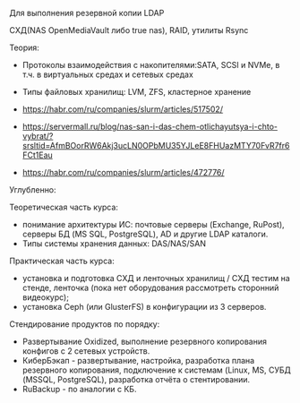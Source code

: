 Для выполнения резервной копии LDAP

СХД(NAS OpenMediaVault либо true nas), RAID, утилиты Rsync

Теория:
- Протоколы взаимодействия с накопителями:SATA, SCSI и NVMe, в т.ч. в виртуальных средах и сетевых средах
- Типы файловых хранилищ: LVM, ZFS, кластерное хранение

- https://habr.com/ru/companies/slurm/articles/517502/
- https://servermall.ru/blog/nas-san-i-das-chem-otlichayutsya-i-chto-vybrat/?srsltid=AfmBOorRW6Akj3ucLN0OPbMU35YJLeE8FHUazMTY70FvR7fr6FCt1Eau
- https://habr.com/ru/companies/slurm/articles/472776/

Углубленно:

Теоретическая часть курса:
- понимание архитектуры ИС: почтовые серверы (Exchange, RuPost), серверы БД (MS SQL, PostgreSQL), AD и другие LDAP каталоги.
- Типы системы хранения данных: DAS/NAS/SAN

Практическая часть курса:
- установка и подготовка СХД и ленточных хранилищ / СХД тестим на стенде, ленточка (пока нет оборудования рассмотреть сторонний видеокурс);
- установка Ceph (или GlusterFS) в конфигурации из 3 серверов.  

Стендирование продуктов по порядку:
- Развертывание Oxidized, выполнение резервного копирования конфигов c 2 сетевых устройств.
- КиберБэкап - развертывание, настройка, разработка плана резервного копирования, подключение к системам (Linux, MS,  СУБД (MSSQL, PostgreSQL), разработка отчёта о стентировании.
- RuBackup - по аналогии с КБ.